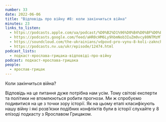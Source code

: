 ```yaml
---
number: 33
date: 2022-06-06
title: "Відповідь про війну #8: коли закінчиться війна"
minutes: 23
links_to_listen:
  - https://podcasts.apple.com/ua/podcast/%D0%B2%D1%96%D0%B4%D0%BF%D0%BE%D0%B2%D1%96%D0%B4%D1%8C-%D0%BF%D1%80%D0%BE-%D0%B2%D1%96%D0%B9%D0%BD%D1%83-8-%D0%BA%D0%BE%D0%BB%D0%B8-%D0%B7%D0%B0%D0%BA%D1%96%D0%BD%D1%87%D0%B8%D1%82%D1%8C%D1%81%D1%8F-%D0%B2%D1%96%D0%B9%D0%BD%D0%B0/id1546083745?i=1000565380505
  - https://podcasts.google.com/feed/aHR0cHM6Ly9hbmNob3IuZm0vcy80NTMzMTgxMC9wb2RjYXN0L3Jzcw/episode/MjA4YzNhNzQtNjIxYy00MzQyLWI4NjAtZmIzMDM0Mjg3YmQ3
  - https://soundcloud.com/the-ukrainians/vdpovd-pro-vynu-8-koli-zaknchitsya-vyna?in=the-ukrainians/sets/muzykazist
  - https://podcasts.nv.ua/ukr/episode/12474.html
podcast_lists:
  - подкаст-ярослава-грицака-відповіді-про-війну
podcast: подкаст-ярослава-грицака
people:
  - ярослав-грицак
---
```


Коли закінчиться війна?

Відповідь на це питання дуже потрібна нам усім. Тому світові експерти та
політики не втомлюються робити прогнози. Ми ж спробуємо подивитися на це з
точки зору історії. Як на цьому етапі класифікують нашу війну і які розвʼязки
подібних конфліктів були в історії слухайте у 8 епізоді подкасту з Ярославом
Грицаком.
